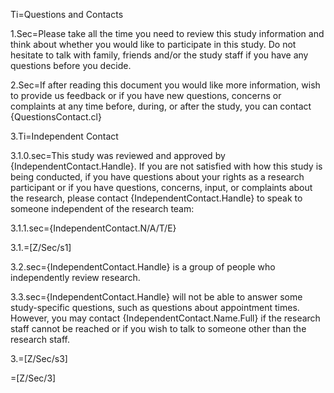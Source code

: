 Ti=Questions and Contacts

1.Sec=Please take all the time you need to review this study information and think about whether you would like to participate in this study. Do not hesitate to talk with family, friends and/or the study staff if you have any questions before you decide.

2.Sec=If after reading this document you would like more information, wish to provide us feedback or if you have new questions, concerns or complaints at any time before, during, or after the study, you can contact {QuestionsContact.cl}

3.Ti=Independent Contact

3.1.0.sec=This study was reviewed and approved by {IndependentContact.Handle}. If you are not satisfied with how this study is being conducted, if you have questions about your rights as a research participant or if you have questions, concerns, input, or complaints about the research, please contact {IndependentContact.Handle}  to speak to someone independent of the research team:

3.1.1.sec={IndependentContact.N/A/T/E}

3.1.=[Z/Sec/s1]

3.2.sec={IndependentContact.Handle} is a group of people who independently review research.

3.3.sec={IndependentContact.Handle} will not be able to answer some study-specific questions, such as questions about appointment times. However, you may contact {IndependentContact.Name.Full} if the research staff cannot be reached or if you wish to talk to someone other than the research staff.

3.=[Z/Sec/s3]

=[Z/Sec/3]